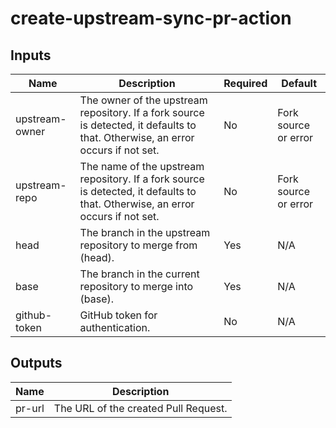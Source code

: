 # create-upstream-sync-pr-action

## Inputs

| Name           | Description                                                                 | Required | Default                  |
|----------------|-----------------------------------------------------------------------------|----------|--------------------------|
| upstream-owner | The owner of the upstream repository. If a fork source is detected, it defaults to that. Otherwise, an error occurs if not set. | No       | Fork source or error     |
| upstream-repo  | The name of the upstream repository. If a fork source is detected, it defaults to that. Otherwise, an error occurs if not set. | No       | Fork source or error     |
| head           | The branch in the upstream repository to merge from (head).                  | Yes      | N/A                      |
| base           | The branch in the current repository to merge into (base).                   | Yes      | N/A                      |
| github-token   | GitHub token for authentication.                                             | No      | N/A                      |

## Outputs

| Name   | Description                       |
|--------|-----------------------------------|
| pr-url | The URL of the created Pull Request. |